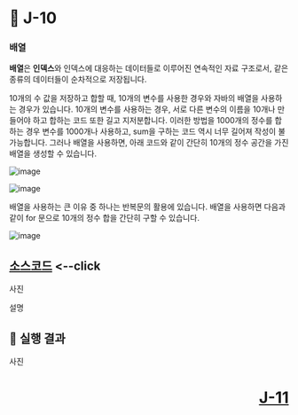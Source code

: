 # 📖 J-10

### 배열

**배열**은 **인덱스**와 인덱스에 대응하는 데이터들로 이루어진 연속적인 자료 구조로서, 같은 종류의 데이터들이 순차적으로 저장됩니다.

10개의 수 값을 저장하고 합할 때, 10개의 변수를 사용한 경우와 자바의 배열을 사용하는 경우가 있습니다. 10개의 변수를 사용하는 경우, 서로 다른 변수의 이름을 10개나 만들어야 하고 합하는 코드 또한 길고 지저분합니다. 이러한 방법을 1000개의 정수를 합하는 경우 변수를 1000개나 사용하고, sum을 구하는 코드 역시 너무 길어져 작성이 불가능합니다. 그러나 배열을 사용하면, 아래 코드와 같이 간단히 10개의 정수 공간을 가진 배열을 생성할 수 있습니다.

![image](https://github.com/user-attachments/assets/0cbbc796-745a-41c0-be09-507678be81da)

![image](https://github.com/user-attachments/assets/deea911f-8457-41f3-a9a8-b1745866dbba)

배열을 사용하는 큰 이유 중 하나는 반복문의 활용에 있습니다. 배열을 사용하면 다음과 같이 for 문으로 10개의 정수 합을 간단히 구할 수 있습니다.

![image](https://github.com/user-attachments/assets/2f5360aa-b394-48eb-bcfa-08f2dbdfc901)



[소스코드](./J10_1.java) <--click
---

사진

설명

📘 실행 결과
---

사진

# <p align="right">[J-11](./J_11.md)</p>
